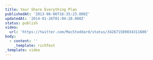 ```yaml
---
title: Your Share Everything Plan
publishedAt: '2013-06-06T16:35:23.000Z'
updatedAt: '2014-01-26T01:04:28.000Z'
status: publish
video:
  url: 'https://twitter.com/MacStoddard/status/342671589034311680'
body:
  - content: ''
    _template: richText
_template: video
---
```


